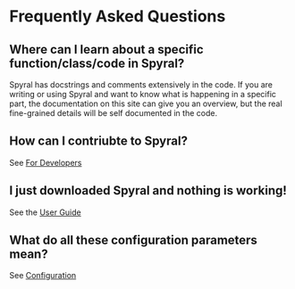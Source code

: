 # Frequently Asked Questions

## Where can I learn about a specific function/class/code in Spyral?

Spyral has docstrings and comments extensively in the code. If you are writing or using Spyral and want to know what is happening in a specific part, the documentation on this site can give you an overview, but the real fine-grained details will be self documented in the code. 

## How can I contriubte to Spyral?

See [For Developers](for_devs.md)

## I just downloaded Spyral and nothing is working!

See the [User Guide](user_guide/getting_started.md)

## What do all these configuration parameters mean?

See [Configuration](user_guide/config/about.md)